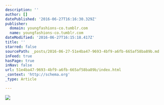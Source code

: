 ```yaml
---
description: ''
author: []
datePublished: '2016-06-27T16:16:30.329Z'
publisher:
  domain: youngfashions-co.tumblr.com
  name: youngfashions-co.tumblr.com
dateModified: '2016-06-27T16:15:18.417Z'
title: ''
starred: false
sourcePath: _posts/2016-06-27-51e4ba47-9693-4bf9-a6fb-665af58ba89b.md
inFeed: true
hasPage: true
inNav: false
url: 51e4ba47-9693-4bf9-a6fb-665af58ba89b/index.html
_context: 'http://schema.org'
_type: Article

---
```

![](https://66.media.tumblr.com/1466f03c18e5de5228650221003930fb/tumblr_nl7osmtr7t1swmrupo1_1280.jpg)